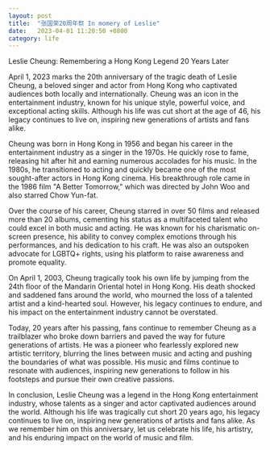 ```yaml
---
layout: post
title:  "张国荣20周年祭 In momery of Leslie"
date:   2023-04-01 11:20:50 +0800
category: life
---
```


Leslie Cheung: Remembering a Hong Kong Legend 20 Years Later

April 1, 2023 marks the 20th anniversary of the tragic death of Leslie Cheung, a beloved singer and actor from Hong Kong who captivated audiences both locally and internationally. Cheung was an icon in the entertainment industry, known for his unique style, powerful voice, and exceptional acting skills. Although his life was cut short at the age of 46, his legacy continues to live on, inspiring new generations of artists and fans alike.

Cheung was born in Hong Kong in 1956 and began his career in the entertainment industry as a singer in the 1970s. He quickly rose to fame, releasing hit after hit and earning numerous accolades for his music. In the 1980s, he transitioned to acting and quickly became one of the most sought-after actors in Hong Kong cinema. His breakthrough role came in the 1986 film "A Better Tomorrow," which was directed by John Woo and also starred Chow Yun-fat.

Over the course of his career, Cheung starred in over 50 films and released more than 20 albums, cementing his status as a multifaceted talent who could excel in both music and acting. He was known for his charismatic on-screen presence, his ability to convey complex emotions through his performances, and his dedication to his craft. He was also an outspoken advocate for LGBTQ+ rights, using his platform to raise awareness and promote equality.

On April 1, 2003, Cheung tragically took his own life by jumping from the 24th floor of the Mandarin Oriental hotel in Hong Kong. His death shocked and saddened fans around the world, who mourned the loss of a talented artist and a kind-hearted soul. However, his legacy continues to endure, and his impact on the entertainment industry cannot be overstated.

Today, 20 years after his passing, fans continue to remember Cheung as a trailblazer who broke down barriers and paved the way for future generations of artists. He was a pioneer who fearlessly explored new artistic territory, blurring the lines between music and acting and pushing the boundaries of what was possible. His music and films continue to resonate with audiences, inspiring new generations to follow in his footsteps and pursue their own creative passions.

In conclusion, Leslie Cheung was a legend in the Hong Kong entertainment industry, whose talents as a singer and actor captivated audiences around the world. Although his life was tragically cut short 20 years ago, his legacy continues to live on, inspiring new generations of artists and fans alike. As we remember him on this anniversary, let us celebrate his life, his artistry, and his enduring impact on the world of music and film.